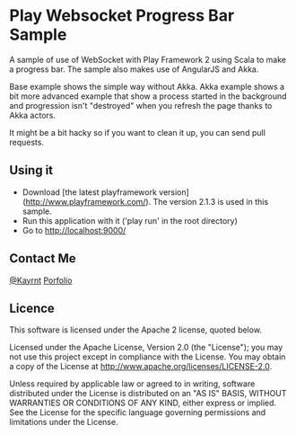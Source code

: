 Play Websocket Progress Bar Sample
==============================

A sample of use of WebSocket with Play Framework 2 using Scala to make a progress bar. The sample also makes use of AngularJS and Akka. 

Base example shows the simple way without Akka.
Akka example shows a bit more advanced example that show a process started in the background and progression isn't "destroyed" when you refresh the page thanks to Akka actors.

It might be a bit hacky so if you want to clean it up, you can send pull requests.

Using it
--------

* Download [the latest playframework version] (http://www.playframework.com/). The version 2.1.3 is used in this sample.
* Run this application with it ('play run' in the root directory) 
* Go to [http://localhost:9000/](http://localhost:9000/)

Contact Me
--------

[@Kayrnt](https://twitter.com/Kayrnt)
[Porfolio](http://www.kayrnt.fr)

Licence
-------

This software is licensed under the Apache 2 license, quoted below.

Licensed under the Apache License, Version 2.0 (the "License"); you may not use this project except in compliance with the License. You may obtain a copy of the License at http://www.apache.org/licenses/LICENSE-2.0.

Unless required by applicable law or agreed to in writing, software distributed under the License is distributed on an "AS IS" BASIS, WITHOUT WARRANTIES OR CONDITIONS OF ANY KIND, either express or implied. See the License for the specific language governing permissions and limitations under the License.
